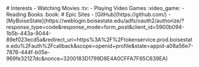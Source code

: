 <title> Zac Haynes </title>
# Interests
- Watching Movies :tv:
- Playing Video Games :video_game:
- Reading Books :book:
# Epic Sites
- [GitHub](https://github.com/)
- [MyBoiseState](https://weblogin.boisestate.edu/adfs/oauth2/authorize/?response_type=code&response_mode=form_post&client_id=5900b094-1b5b-443a-9044-89ef023ecd5a&redirect_uri=https%3A%2F%2Ftokenservice.prod.boisestate.edu%2Fauth%2Fcallback&scope=openid+profile&state=appid-a08a56e7-7876-444f-b05e-969fe32127dc&nonce=3200183D1799D8E4A0CFFA7F65C639EA)
